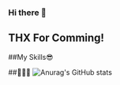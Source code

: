 ### Hi there 👋
## THX For Comming!
<!--
**KIMHYOJUN97/KIMHYOJUN97** is a ✨ _special_ ✨ repository because its `README.md` (this file) appears on your GitHub profile.

Here are some ideas to get you started:

- 🔭 I’m currently working on ...
- 🌱 I’m currently learning ...
- 👯 I’m looking to collaborate on ...
- 🤔 I’m looking for help with ...
- 💬 Ask me about ...
- 📫 How to reach me: ...
- 😄 Pronouns: ...
- ⚡ Fun fact: ...
-->

##My Skills😎



##🧑🏻‍💻
![Anurag's GitHub stats](https://github-readme-stats.vercel.app/api?username=KIMHYOJUN97&show_icons=true&theme=radical)
